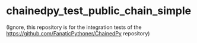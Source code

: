 # chainedpy_test_public_chain_simple
(Ignore, this repository is for the integration tests of the https://github.com/FanaticPythoner/ChainedPy repository)
